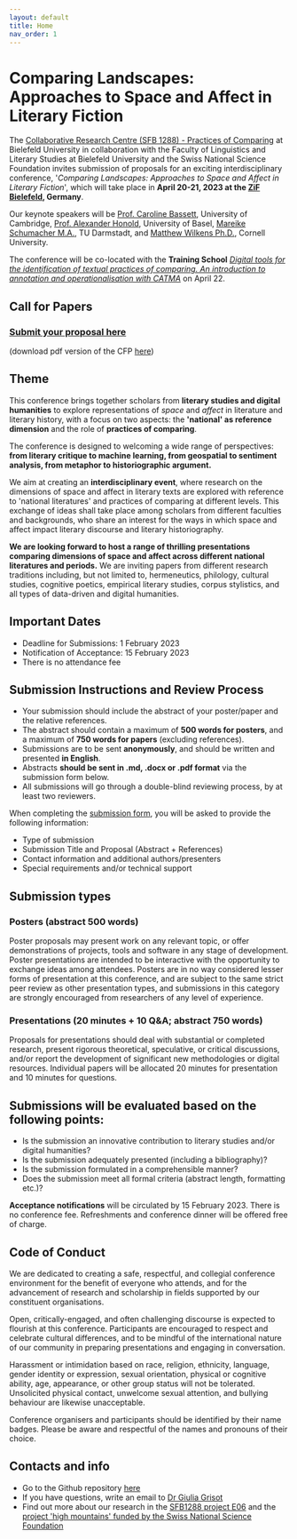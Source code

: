 ```yaml
---
layout: default
title: Home
nav_order: 1
---
```


# Comparing Landscapes: Approaches to Space and Affect in Literary Fiction

The [Collaborative Research Centre (SFB 1288) - Practices of Comparing](https://www.uni-bielefeld.de/sfb/sfb1288/index.xml) at Bielefeld University in collaboration with the Faculty of Linguistics and Literary Studies at Bielefeld University and the Swiss National Science Foundation invites submission of proposals for an exciting interdisciplinary conference, '*Comparing Landscapes: Approaches to Space and Affect in Literary Fiction*', which will take place in **April 20-21, 2023 at the [ZiF Bielefeld](https://www.uni-bielefeld.de/(en)/ZiF/), Germany**.

Our keynote speakers will be [Prof. Caroline Bassett](https://www.english.cam.ac.uk/people/Caroline.Bassett/), University of Cambridge, [Prof. Alexander Honold](https://germanistik.philhist.unibas.ch/de/personen/alexander-honold/), University of Basel, [Mareike Schumacher M.A.](https://www.linglit.tu-darmstadt.de/institutlinglit/mitarbeitende/schumacher_ref/index.en.jsp), TU Darmstadt, and [Matthew Wilkens Ph.D.](https://infosci.cornell.edu/content/wilkens), Cornell University.

The conference will be co-located with the **Training School** [*Digital tools for the identification of textual practices of comparing. An introduction to annotation and operationalisation with CATMA*](trainingschool.md) on April 22.

## Call for Papers

### [**Submit your proposal here**](https://forms.gle/3FUn59ime3xMQV5X9)
(download pdf version of the CFP [here](call_for_papers.pdf))

## Theme 

This conference brings together scholars from **literary studies and digital humanities** to explore representations of *space* and *affect* in literature and literary history, with a focus on two aspects: the **'national' as reference dimension** and the role of **practices of comparing**.

The conference is designed to welcoming a wide range of perspectives: **from literary critique to machine learning, from geospatial to sentiment analysis, from metaphor to historiographic argument.**

We aim at creating an **interdisciplinary event**, where research on the dimensions of space and affect in literary texts are explored with reference to 'national literatures' and practices of comparing at different levels.
This exchange of ideas shall take place among scholars from different faculties and backgrounds, who share an interest for the ways in which space and affect impact literary discourse and literary historiography.

**We are looking forward to host a range of thrilling presentations comparing dimensions of space and affect across different national literatures and periods.** We are inviting papers from different research traditions including, but not limited to, hermeneutics, philology, cultural studies, cognitive poetics, empirical literary studies, corpus stylistics, and all types of data-driven and digital humanities.

## Important Dates

- Deadline for Submissions: 1 February 2023
- Notification of Acceptance: 15 February 2023
- There is no attendance fee

## Submission Instructions and Review Process

- Your submission should include the abstract of your poster/paper and the relative references.
- The abstract should contain a maximum of **500 words for posters**, and a maximum of **750 words for papers** (excluding references).
- Submissions are to be sent **anonymously**, and should be written and presented **in English**.
- Abstracts **should be sent in .md, .docx or .pdf format** via the submission form below.
- All submissions will go through a double-blind reviewing process, by at least two reviewers.

When completing the [submission form](https://forms.gle/3FUn59ime3xMQV5X9), you will be asked to provide the following information:

- Type of submission
- Submission Title and Proposal (Abstract + References)
- Contact information and additional authors/presenters
- Special requirements and/or technical support

## Submission types

### Posters (abstract 500 words) 

Poster proposals may present work on any relevant topic, or offer demonstrations of projects, tools and software in any stage of development. Poster presentations are intended to be interactive with the opportunity to exchange ideas among attendees.
Posters are in no way considered lesser forms of presentation at this conference, and are subject to the same strict peer review as other presentation types, and submissions in this category are strongly encouraged from researchers of any level of experience.

### Presentations (20 minutes + 10 Q&A; abstract 750 words)

Proposals for presentations should deal with substantial or completed research, present rigorous theoretical, speculative, or critical discussions, and/or report the development of significant new methodologies or digital resources. Individual papers will be allocated 20 minutes for presentation and 10 minutes for questions.

## Submissions will be evaluated based on the following points:

- Is the submission an innovative contribution to literary studies and/or digital humanities?
- Is the submission adequately presented (including a bibliography)? 
- Is the submission formulated in a comprehensible manner? 
- Does the submission meet all formal criteria (abstract length, formatting etc.)?

**Acceptance notifications** will be circulated by 15 February 2023. There is no conference fee. Refreshments and conference dinner will be offered free of charge.

## Code of Conduct

We are dedicated to creating a safe, respectful, and collegial conference environment for the benefit of everyone who attends, and for the advancement of research and scholarship in fields supported by our constituent organisations.

Open, critically-engaged, and often challenging discourse is expected to flourish at this conference. Participants are encouraged to respect and celebrate cultural differences, and to be mindful of the international nature of our community in preparing presentations and engaging in conversation.

Harassment or intimidation based on race, religion, ethnicity, language, gender identity or expression, sexual orientation, physical or cognitive ability, age, appearance, or other group status will not be tolerated.
Unsolicited physical contact, unwelcome sexual attention, and bullying behaviour are likewise unacceptable.

Conference organisers and participants should be identified by their name badges. Please be aware and respectful of the names and pronouns of their choice.

## Contacts and info

- Go to the Github repository [here](https://github.com/comparing-landscapes/comparing-landscapes.github.io)
- If you have questions, write an email to [Dr Giulia Grisot](mailto:giulia.grisot@uni-bielefeld.de)
- Find out more about our research in the [SFB1288 project E06](https://www.uni-bielefeld.de/sfb/sfb1288/projektbereiche/e06/) and the [project 'high mountains' funded by the Swiss National Science Foundation ](https://mountain-sentiment.github.io)
